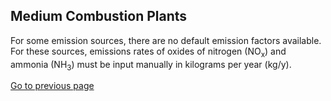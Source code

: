 ## Medium Combustion Plants

For some emission sources, there are no default emission factors available. For these sources, emissions rates of oxides of nitrogen (NO<sub>x</sub>) and ammonia (NH<sub>3</sub>) must be input manually in kilograms per year (kg/y).

[Go to previous page](2-1-2-source-sector-group-ENERGY.md)
